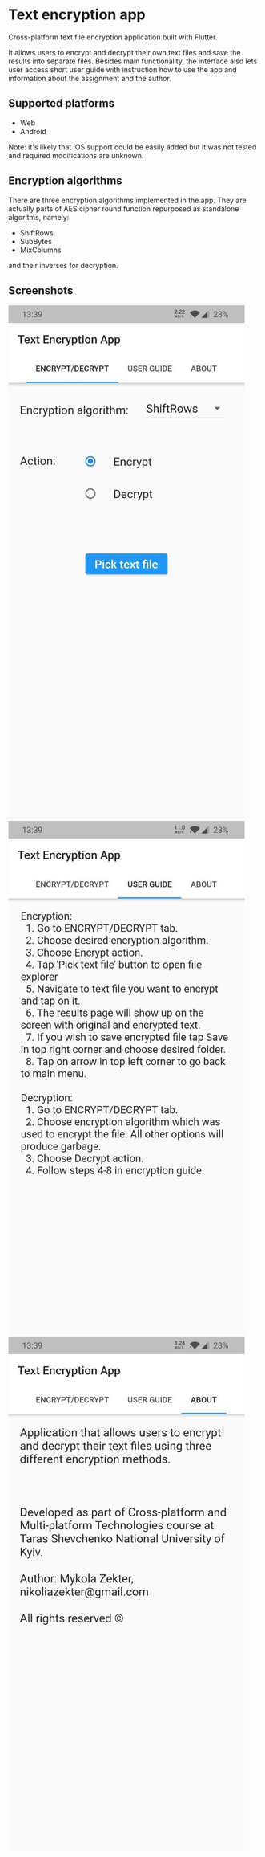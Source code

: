 

# Text encryption app

Cross-platform text file encryption application built with Flutter. 

It allows users to encrypt and decrypt their own text files and save the results into separate files. Besides main functionality, the interface also lets user access short user guide with instruction how to use the app and information about the assignment and the author.

## Supported platforms

 - Web
 - Android
 
Note: it's likely that iOS support could be easily added but it was not tested and required modifications are unknown.

## Encryption algorithms
 
There are three encryption algorithms implemented in the app. They are actually parts of AES cipher round function repurposed as standalone algoritms, namely:

- ShiftRows
- SubBytes
- MixColumns

and their inverses for decryption.

## Screenshots

![1](screenshots/1.jpg?raw=true) ![2](screenshots/2.jpg?raw=true) ![3](screenshots/3.jpg?raw=true)